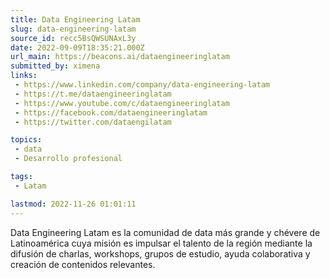 ```yaml
---
title: Data Engineering Latam
slug: data-engineering-latam
source_id: recc5BsQWSUNAxL3y
date: 2022-09-09T18:35:21.000Z
url_main: https://beacons.ai/dataengineeringlatam
submitted_by: ximena
links: 
 - https://www.linkedin.com/company/data-engineering-latam
 - https://t.me/dataengineeringlatam
 - https://www.youtube.com/c/dataengineeringlatam
 - https://facebook.com/dataengineeringlatam
 - https://twitter.com/dataengilatam

topics: 
 - data
 - Desarrollo profesional

tags: 
 - Latam

lastmod: 2022-11-26 01:01:11
---
```


Data Engineering Latam es la comunidad de data más grande y chévere de Latinoamérica cuya misión es impulsar el talento de la región mediante la difusión de charlas, workshops, grupos de estudio, ayuda colaborativa y creación de contenidos relevantes.
